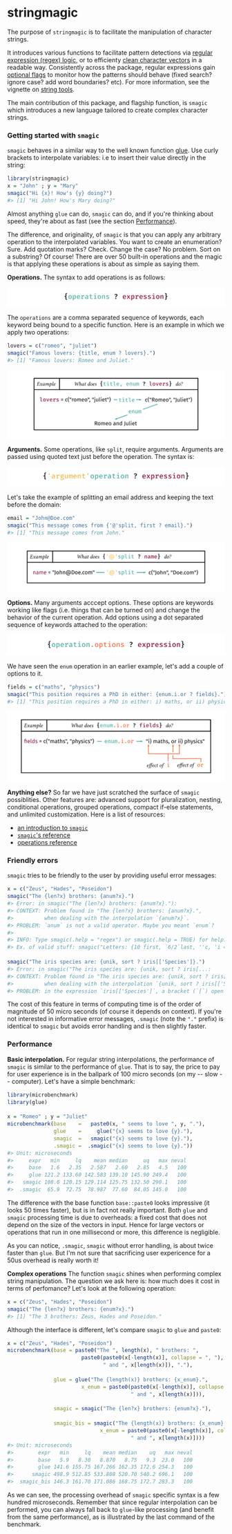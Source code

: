 
# stringmagic

The purpose of `stringmagic` is to facilitate the manipulation of character strings.

It introduces various functions to facilitate pattern detections via
[regular expression (regex) logic](LINK), or to efficienty [clean character vectors](LINK) in a 
readable way. Consistently across the package, regular expressions gain [optional flags](LINK) 
to monitor how the patterns should behave (fixed search? ignore case? add word boundaries? etc).
For more information, see the vignette on [string tools](LINK).

The main contribution of this package, and flagship function, is `smagic` which introduces 
a new language tailored to create complex character strings. 

### Getting started with `smagic`

`smagic` behaves in a similar way to the well known function [glue](https://glue.tidyverse.org/).
Use curly brackets to interpolate variables: i.e to insert their value directly in the string:
```r
library(stringmagic)
x = "John" ; y = "Mary"
smagic("Hi {x}! How's {y} doing?")
#> [1] "Hi John! How's Mary doing?"
```

Almost anything `glue` can do, `smagic` can do, and if you're thinking about speed, they're about
as fast (see the section [Performance](#Performance)).

The difference, and originality, of `smagic` is that you can apply any arbitrary operation to 
the interpolated variables. You want to create an enumeration? Sure. Add quotation marks? Check. 
Change the case? No problem. Sort on a substring? Of course! There are over 50 built-in operations and the
magic is that applying these operations is about as simple as saying them.

**Operations.** The syntax to add operations is as follows:

![operation](man/figures/operation-template.png)

The `operations` are a comma separated sequence of keywords, each keyword being bound to a specific function. Here is an example in which we apply two operations:
```r
lovers = c("romeo", "juliet")
smagic("Famous lovers: {title, enum ? lovers}.")
#> [1] "Famous lovers: Romeo and Juliet."
```

![example-lovers](man/figures/example-simple_operation.png)

**Arguments.** Some operations, like `split`, require arguments. Arguments are passed using quoted text
just before the operation. The syntax is:

![argument](man/figures/argument.png)

Let's take the example of splitting an email address and keeping the text before the domain:
```r
email = "John@Doe.com"
smagic("This message comes from {'@'split, first ? email}.")
#> [1] "This message comes from John."
```

![example-argument](man/figures/example-argument.png)

**Options.** Many arguments acccept options. These options are keywords working like flags (i.e. things
that can be turned on) and change the behavior of the current operation. 
Add options using a dot separated sequence of keywords attached to the operation:

![options](man/figures/options.png)


We have seen the `enum` operation in an earlier example, let's add a couple of options to it.
```r
fields = c("maths", "physics")
smagic("This position requires a PhD in either: {enum.i.or ? fields}.")
#> [1] "This position requires a PhD in either: i) maths, or ii) physics."
```

![example-options](man/figures/example-options.png)

**Anything else?** So far we have just scratched the surface of `smagic` possiblities.
Other features are: advanced support for pluralization, nesting, conditional operations,
grouped operations, compact if-else statements, and unlimited customization.
Here is a list of resources:

+ [an introduction to `smagic`](LINK)
+ [`smagic`'s reference](LINK)
+ [operations reference](LINK)

### Friendly errors

`smagic` tries to be friendly to the user by providing useful error messages:
```r
x = c("Zeus", "Hades", "Poseidon")
smagic("The {len?x} brothers: {anum?x}.")
#> Error: in smagic("The {len?x} brothers: {anum?x}."): 
#> CONTEXT: Problem found in "The {len?x} brothers: {anum?x}.",
#>          when dealing with the interpolation `{anum?x}`.
#> PROBLEM: `anum` is not a valid operator. Maybe you meant `enum`?
#> 
#> INFO: Type smagic(.help = "regex") or smagic(.help = TRUE) for help.
#> Ex. of valid stuff: smagic("Letters: {10 first, `6/2`last, ''c, 'i => e'r, upper.first ? letters}!")

smagic("The iris species are: {unik, sort ? iris[['Species']}.")
#> Error: in smagic("The iris species are: {unik, sort ? iris[...: 
#> CONTEXT: Problem found in "The iris species are: {unik, sort ? iris[['Species']}.",
#>          when dealing with the interpolation `{unik, sort ? iris[['Species']}.`.   
#> PROBLEM: in the expression `iris[['Species']`, a bracket (`[`) open is not closed.
```

The cost of this feature in terms of computing time is of the order of magnitude of 50 micro seconds (of course it depends on context). 
If you're not interested in informative error messages, `.smagic` (note the `"."` prefix) is identical to `smagic` but avoids error handling and is then slightly faster.

### Performance

**Basic interpolation.** For regular string interpolations, the performance of `smagic` is similar to the performance of `glue`. That is to say, the price to pay for user experience is in the ballpark of 100 micro seconds (on my -- slow -- computer). Let's have a simple benchmark:

```r
library(microbenchmark)
library(glue)

x = "Romeo" ; y = "Juliet"
microbenchmark(base    =   paste0(x, " seems to love ", y, "."),
               glue    =     glue("{x} seems to love {y}."),
               smagic  =   smagic("{x} seems to love {y}."),
               .smagic =  .smagic("{x} seems to love {y}."))
#> Unit: microseconds
#>     expr   min     lq    mean median     uq   max neval
#>     base   1.6   2.35   2.587   2.60   2.85   4.5   100
#>     glue 121.2 133.60 142.583 139.10 145.90 249.4   100
#>   smagic 108.6 120.15 129.114 125.75 132.50 290.1   100
#>  .smagic  65.9  72.75  78.987  77.60  84.05 145.0   100
```

The difference with the base function `base::paste0` looks impressive (it looks 50 times faster), but is in fact not really important. Both `glue` and `smagic` processing time is due to overheads: a fixed cost that does not depend on the size of the vectors in input. Hence for large vectors or operations that run in one millisecond or more, this difference is negligible.

As you can notice, `.smagic`, `smagic` without error handling, is about twice faster than `glue`. But I'm not sure that sacrificing user expericence for a 50us overhead is really worth it!

**Complex operations** The function `smagic` shines when performing complex string manipulation. The question we ask here is: how much does it cost in terms of perfomance? Let's look at the following operation:

```r
x = c("Zeus", "Hades", "Poseidon")
smagic("The {len?x} brothers: {enum?x}.")
#> [1] "The 3 brothers: Zeus, Hades and Poseidon."
```

Although the interface is different, let's compare `smagic` to `glue` and `paste0`:

```r
x = c("Zeus", "Hades", "Poseidon")
microbenchmark(base = paste0("The ", length(x), " brothers: ", 
                        paste0(paste0(x[-length(x)], collapse = ", "), 
                               " and ", x[length(x)]), "."),
                               
               glue = glue("The {length(x)} brothers: {x_enum}.", 
                        x_enum = paste0(paste0(x[-length(x)], collapse = ", "), 
                                        " and ", x[length(x)])),
                                        
               smagic = smagic("The {len?x} brothers: {enum?x}."),
               
               smagic_bis = smagic("The {length(x)} brothers: {x_enum}.", 
                              x_enum = paste0(paste0(x[-length(x)], collapse = ", "), 
                                        " and ", x[length(x)])))
#> Unit: microseconds
#>        expr   min     lq    mean median    uq   max neval
#>        base   5.9   8.30   8.870   8.75   9.3  23.0   100
#>        glue 141.6 155.75 167.266 162.35 172.6 254.3   100
#>      smagic 498.9 512.85 533.808 520.70 540.2 696.1   100
#>  smagic_bis 146.3 161.70 171.086 168.75 172.7 283.3   100
```

As we can see, the processing overhead of `smagic` specific syntax is a few hundred microseconds. 
Remember that since regular interpolation can be performed, you can always fall back to `glue`-like processing (and benefit from the same performance), as is illustrated by the last command of the benchmark.
